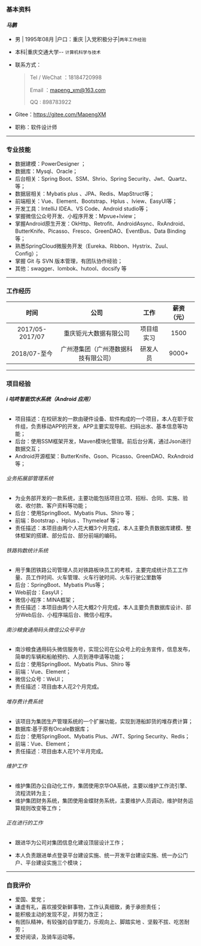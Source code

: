### 基本资料

#### *马鹏*

- 男 | 1995年08月 |户口：重庆 |入党积极分子|`两年工作经验`

- 本科|重庆交通大学-- `计算机科学与技术`

- 联系方式：                                                                      

  > Tel / WeChat ：18184720998
  >
  > Email ：mapeng_xm@163.com
  >
  > QQ : 898783922

- Gitee：<https://gitee.com/MapengXM>

- 职称：软件设计师

---

### 专业技能

- 数据建模：PowerDesigner ；
- 数据库：Mysql、Oracle；
- 后台相关：Spring Boot、SSM、Shrio、Spring Security、Jwt、Quartz、等；
- 数据层相关：Mybatis plus 、JPA、Redis、MapStruct等；
- 前端相关：Vue、Element、Bootstrap、Hplus 、Iview、EasyUI等；
- 开发工具：IntelliJ IDEA、VS Code、Android studio等；
- 掌握微信公众号开发、小程序开发：Mpvue+Iview；
- 掌握Android原生开发：OkHttp、Retrofit、AndroidAsync、RxAndroid、ButterKnife、Picasso、Fresco、GreenDAO、EventBus、Data Binding等；
- 熟悉SpringCloud微服务开发（Eureka、Ribbon、Hystrix、Zuul、Config）；
- 掌握 Git 与 SVN 版本管理，有团队协作经验；
- 其他：swagger、lombok、hutool、docsify 等

---

### 工作经历

|      时间       |                 公司                 |    工作    | 薪资（元） |
| :-------------: | :----------------------------------: | :--------: | :--------: |
| 2017/05-2017/07 |        重庆钜元大数据有限公司        | 项目组实习 |    1500    |
|  2018/07-至今   | 广州港集团（广州港数据科技有限公司） |  研发人员  |   9000+    |

---

### 项目经验

###### **i 咕咚智能饮水系统（Android 应用）**

- 项目描述：在校研发的一款由硬件设备、软件构成的一个项目，本人在职于软件组，负责移动APP的开发，APP主要实现导航、扫码出水、基本信息等功能；
- 后台：使用SSM框架开发，Maven模块化管理。前后台分离，通过Json进行数据交互；
- Android开源框架：ButterKnife、Gson、Picasso、GreenDAO、RxAndroid等；


###### 业务拓展部管理系统

- 为业务部开发的一款系统，主要功能包括项目立项、招标、合同、实施、验收、收付款、客户资料等功能；
- 后台：使用SpringBoot、Mybatis Plus、Shiro 等；
- 前端：Bootstrap 、Hplus 、Thymeleaf 等；
- 责任描述：本项目由两个人花大概3个月完成，本人主要负责数据库建模、整体框架的搭建、部分后台、部分前端的编码。

###### 铁路钩数统计系统

- 用于集团铁路公司管理人员对铁路板块员工的考核，主要完成统计员工工作量、员工作时间、火车管理、火车行驶时间、火车行驶公里数等
- 后台：SpringBoot、Mybatis Plus等；
- Web前台：EasyUI；
- 微信小程序：MINA框架；
- 责任描述：本项目由两个人花大概2个月完成，本人主要负责数据库设计、部分Web后台、小程序端后台、微信小程序。

###### 南沙粮食通用码头微信公众号平台

- 南沙粮食通用码头微信服务号，实现公司在公众号上的业务宣传，信息发布，简单的车辆和船舶预约、人员到港申请等功能；
- 后台：使用SpringBoot、Mybatis Plus、Shiro 等
- 前端：Vue、Element；
- 微信公众号：WeUI；
- 责任描述：项目由本人花2个月完成。

###### 堆存费计费系统

- 该项目为集团生产管理系统的一个扩展功能，实现到港船卸货的堆存费计算；
- 数据库:基于原有Orcale数据库；
- 后台：使用SpringBoot、Mybatis Plus、JWT、Spring Security、Redis；
- 前端：Vue、Element；
- 责任描述：项目由本人花1个半月完成。

###### 维护工作

- 维护集团办公自动化工作，集团使用京华OA系统，主要以维护工作流引擎、流程流转为主；
- 维护集团财务系统，集团使用金蝶财务系统，主要维护人员调动，维护财务运算规则改变等工作；

###### 正在进行的工作

- 跟进华为公司对集团信息化建设顶层设计工作；

- 本人负责跟进单点登录平台建设实施、统一开发平台建设实施、统一办公门户、平台建设实施三个模块；

---


### 自我评价

-  爱国、爱党；
-  谦虚有礼，喜欢接受新鲜事物，工作认真细致，勇于承担责任；
-  能积极主动的发现不足，并努力改正；
-  有团队精神，有较强的自学能力，乐观向上、脚踏实地 、坚毅不拔、吃苦耐劳；
-  爱好阅读，及骑车运动等。

